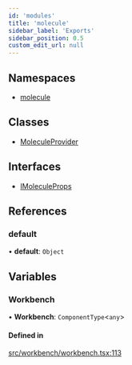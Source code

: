 ```yaml
---
id: 'modules'
title: 'molecule'
sidebar_label: 'Exports'
sidebar_position: 0.5
custom_edit_url: null
---
```


## Namespaces

-   [molecule](namespaces/molecule)

## Classes

-   [MoleculeProvider](classes/MoleculeProvider)

## Interfaces

-   [IMoleculeProps](interfaces/IMoleculeProps)

## References

### default

• **default**: `Object`

## Variables

### Workbench

• **Workbench**: `ComponentType`<`any`\>

#### Defined in

[src/workbench/workbench.tsx:113](https://github.com/DTStack/molecule/blob/1b0aa04/src/workbench/workbench.tsx#L113)
